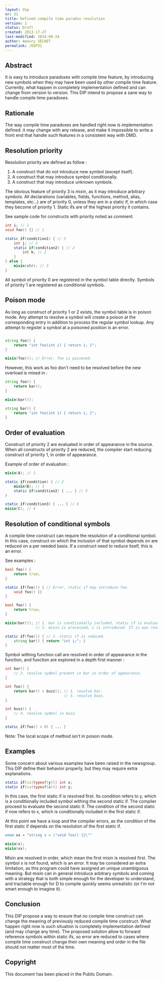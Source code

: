 ```yaml
---
layout: dip
nr: 31
title: Defined compile time paradox resolution
version: 1
status: Draft
created: 2013-17-27
last-modified: 2014-09-24
author: Amaury SÉCHET
permalink: /DIP31
---
```


Abstract
--------

It is easy to introduce paradoxes with compile time feature, by
introducing new symbols when they may have been used by other compile
time feature. Currently, what happen in completely implementation
defined and can change from version to version. This DIP intend to
propose a sane way to handle compile time paradoxes.

Rationale
---------

The way compile time paradoxes are handled right now is implementation
defined. it may change with any release, and make it impossible to write
a front end that handle such features in a consistent way with DMD.

Resolution priority
-------------------

Resolution priority are defined as follow :

1.  A construct that do not introduce new symbol (except itself).
2.  A construct that may introduce symbol conditionally.
3.  A construct that may introduce unknown symbols.

The obvious feature of priority 3 is mixin, as it may introduce
arbitrary symbols. All declarations (variables, fields, functions,
method, alias, templates, etc...) are of priority 0, unless they are in
a static if, in which case they become of priority 1. Static ifs are of
the highest priority it contains.

See sample code for constructs with priority noted as comment.

```d
int i; // 1
void foo() {} // 1

static if(condition1) { // 3
    int j; // 2
    static if(condition2) { // 2
        int k; // 2
    }
} else {
    mixin(str); // 3
}
```

All symbol of priority 0 are registered in the symbol table directly.
Symbols of priority 1 are registered as conditional symbols.

Poison mode
-----------

As long as construct of priority 1 or 2 exists, the symbol table is in
poison mode. Any attempt to resolve a symbol will create a poison at the
corresponding entry in addition to process the regular symbol lookup.
Any attempt to register a symbol at a poisoned position is an error.

```d

string foo() {
    return "int foo(int i) { return i; }";
}

mixin(foo()); // Error, foo is poisoned.
```

However, this work as foo don't need to be resolved before the new
overload is mixed in :

```d
string foo() {
    return bar();
}

mixin(bar());

string bar() {
    return "int foo(int i) { return i; }";
}
```

Order of evaluation
-------------------

Construct of priority 2 are evaluated in order of appearance in the
source. When all constructs of priority 2 are reduced, the compiler
start reducing construct of priority 1, in order of appearance.

Example of order of evaluation :

```d
mixin(A); // 1

static if(condition) { // 2
    mixin(B); // 3
    static if(condition2) { ... } // 5
}

static if(condition3) { ... } // 6
mixin(C); // 4
```

Resolution of conditional symbols
---------------------------------

A compile time construct can require the resolution of a conditional
symbol. In this case, construct on which the inclusion of that symbol
depends on are reduced on a per needed basis. If a construct need to
reduce itself, this is an error.

See examples :

```d
bool foo() {
    return true;
}

static if(foo()) { // Error, static if may introduce foo.
    void foo() {}
}
```

```d
bool foo() {
    return true;
}

mixin(bar()); // 1. bar is conditionally included, static if is evaluated.
              // 3. mixin is processed, i is introduced. If is was resolved before, it is an error as i is poisoned.

static if(foo()) { // 2. static if is reduced.
    string bar() { return "int i;"; }
}
```

Symbol withing function call are resolved in order of appearance in the
function, and function are explored in a depth first manner :

```d
int bar() {
    // 2. resolve symbol present in bar in order of appearance.
}

int foo() {
    return bar() + buzz(); // 1. resolve bar.
                           // 3. resolve buzz.
}

int buzz() {
    // 4. resolve symbol in buzz.
}

static if(foo() > 0) { ... }
```

Note: The local scope of method isn't in poison mode.

Examples
--------

Some concern about various examples have been raised in the newsgroup.
This DIP define their behavior properly, but they may require extra
explanations.

```d
static if(is(typeof(y))) int x;
static if(is(typeof(x))) int y;
```

In this case, the first static if is resolved first. Its condition
refers to y, which is a conditionally included symbol withing the second
static if. The compiler proceed to evaluate the second static if. The
condition of the second static if now refers to x, which is
conditionally included in the first static if.

At this point we have a loop and the compiler errors, as the condition
of the first static if depends on the resolution of the first static if.

```d
enum xx = "string x = \"void foo() {}\""

mixin(x);
mixin(xx);
```

Mixin are resolved in order, which mean the first mixin is resolved
first. The symbol x is not found, which is an error. It may be
considered an extra limitation, as this program could have assigned an
unique unambiguous meaning. But mixin can in general introduce arbitrary
symbols and coming with a strategy that is both simple enough for the
developer to understand, and tractable enough for D to compile quickly
seems unrealistic (or I'm not smart enough to imagine it).

Conclusion
----------

This DIP propose a way to ensure that no compile time construct can
change the meaning of previously reduced compile time construct. What
happen right now is such situation is completely implementation defined
(and may change any time). The proposed solution allow to forward
reference symbols within static ifs, so error are reduced to cases where
compile time construct change their own meaning and order in the file
should not matter most of the time.

Copyright
---------

This document has been placed in the Public Domain.

